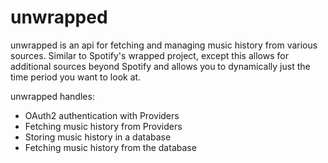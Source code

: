 # unwrapped

unwrapped is an api for fetching and managing music history from various sources. Similar to Spotify's wrapped project,
except this allows for additional sources beyond Spotify and allows you to dynamically just the time period you want to
look at.

unwrapped handles:

- OAuth2 authentication with Providers
- Fetching music history from Providers
- Storing music history in a database
- Fetching music history from the database
